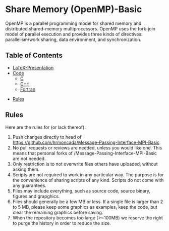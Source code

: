 # Share Memory (OpenMP)-Basic
OpenMP is a parallel programming model for shared memory and distributed shared-memory multiprocessors. OpenMP uses the fork-join model of parallel execution and provides three kinds of directives: parallelism/work sharing, data environment, and synchronization.
## Table of Contents
- [LaTeX-Presentation](#LaTeX-Presentation)
- [Code](#Code)
  * [C](#C)
  * [C++](#C)
  * [Fortran](#Fortran)
<!-- 
    + [Sub-sub-heading](#sub-sub-heading-1)
-->
- [Rules](#Rules)

<!-- Comments -->
## Rules
Here are the rules for (or lack thereof):
   1. Push changes directly to head of https://github.com/hrmoncada/Message-Passing-Interface-MPI-Basic
   2. No pull requests or reviews are needed, unless you would like one. This means that personal forks of /Message-Passing-Interface-MPI-Basic are not needed.
   3. Only restriction is to not overwrite files others have uploaded, without asking them.
   4. Scripts are not required to work in any particular way. The purpose is for the convenience of sharing scripts of any kind. Scripts do not come with any guarantees.
   5. Files may include everything, such as source code, source binary, figures and grapghics.
   6. Files should generally be a few MB or less. If a single file is larger than 2 to 5 MB, please keep some graphics as examples, keep the code, but clear the remaining graphics before saving.
   7. When the repository becomes too large (>~100MB) we reserve the right to purge the history in order to reduce the size.
